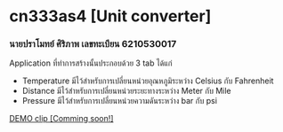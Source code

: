 # cn333as4 [Unit converter]
### นายปราโมทย์ ศิริภาพ เลขทะเบียน 6210530017
Application ที่ทำการสร้างนั้นประกอบด้วย 3 tab ได้แก่   
 - Temperature มีไว้สำหรับการเปลี่ยนหน่วยอุณหภูมิระหว่าง Celsius กับ Fahrenheit   
 - Distance มีไว้สำหรับการเปลี่ยนหน่วยระยะทางระหว่าง Meter กับ Mile   
 - Pressure มีไว้สำหรับการเปลี่ยนหน่วยความดันระหว่าง bar กับ psi   

[DEMO clip [Comming soon!]](#)
